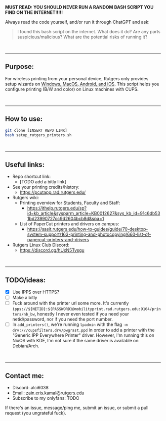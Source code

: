 **MUST READ: YOU SHOULD NEVER RUN A RANDOM BASH SCRIPT YOU FIND ON THE INTERNET!!!!!**

Always read the code yourself, and/or run it through ChatGPT and ask:

> I found this bash script on the internet. What does it do? Are any parts suspicious/malicious? What are the potential risks of running it?

&nbsp;

---
## Purpose:

For wireless printing from your personal device, Rutgers only provides setup wizards on [Windows, MacOS, Android, and iOS](https://ithelp.rutgers.edu/sp?id=kb_article_view&sysparm_article=KB0012543&sys_kb_id=a0000a821b76b190012555b62a4bcbbc&spa=1). This script helps you configure printing (B/W and color) on Linux machines with CUPS.

&nbsp;

---
## How to use:

```bash
git clone [INSERT REPO LINK]
bash setup_rutgers_printers.sh
```

&nbsp;

---
## Useful links:

- Repo shortcut link:
	- [TODO add a bitly link]
- See your printing credits/history:
	- https://pcutapp.rad.rutgers.edu/
- Rutgers wiki:
	- Printing overview for Students, Faculty and Staff:
		- https://ithelp.rutgers.edu/sp?id=kb_article&sysparm_article=KB0012627&sys_kb_id=91c6db531bd23990727cc9d2604bcb8d&spa=1
	- List of PaperCut printers and drivers on campus:
		- https://sasit.rutgers.edu/how-to-guides/guide/70-desktop-system-support/163-printing-and-photocopying/660-list-of-papercut-printers-and-drivers
- Rutgers Linux Club Discord:
	- https://discord.gg/hUxN5Tvsgu

&nbsp;

---
## TODO/ideas:

- [x] Use IPPS over HTTPS?
- [ ] Make a bitly
- [ ] Fuck around with the printer url some more. It's currently `ipps://${NETID}:${PASSWORD}@mobilityprint.rad.rutgers.edu:9164/printers/nb_bw`, honestly I never even tested if you need your netid/password, nor if you need the port number.
- [ ] In `add_printers()`, we're running `lpadmin` with the flag `-m drv:///cupsfilters.drv/pwgrast.ppd` in order to add a printer with the "Generic IPP Everywhere Printer" driver. However, I'm running this on NixOS with KDE, I'm not sure if the same driver is available on Debian/Arch.

&nbsp;

---
## Contact me:

- Discord: alci6038
- Email: zain.eris.kamal@rutgers.edu
- Subscribe to my onlyfans: TODO

If there's an issue, message/ping me, submit an issue, or submit a pull request (you ungrateful fuck).
